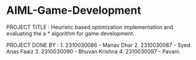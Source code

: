 # AIML-Game-Development
PROJECT TITLE : Heuristic based optimization implementation and evaluating the a * algorithm for game development.

PROJECT DONE BY :  1. 2310030086 - Manav Dhar 
                   2. 2310030087 - Syed Anas Faaiz
                   3. 2310030090 - Bhuvan Krishna
                   4. 2310030097 - Pavani.

